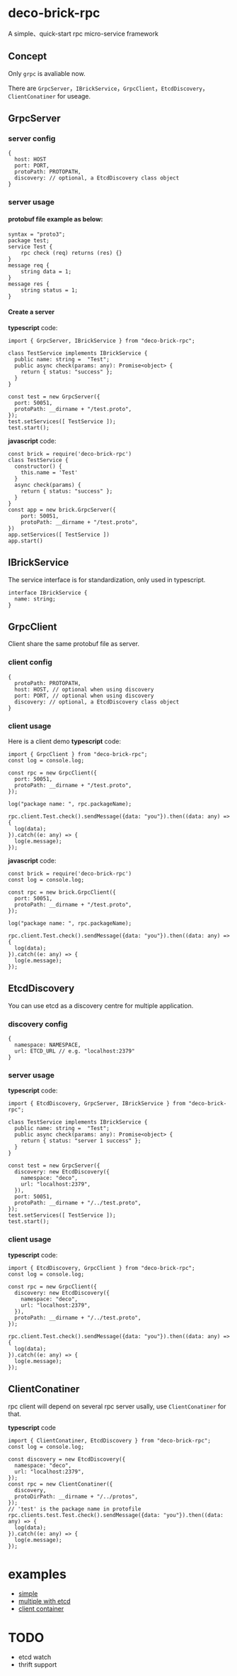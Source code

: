 # deco-brick-rpc
A simple、quick-start rpc micro-service framework

## Concept
Only `grpc` is avaliable now.

There are `GrpcServer`，`IBrickService`，`GrpcClient`，`EtcdDiscovery`，`ClientConatiner`  for useage.

## GrpcServer
### server config 
```
{
  host: HOST
  port: PORT,
  protoPath: PROTOPATH,
  discovery: // optional, a EtcdDiscovery class object
}
```
### server usage

#### protobuf file example as below:
```
syntax = "proto3";
package test;
service Test {
	rpc check (req) returns (res) {}
}
message req {
	string data = 1;
}
message res {
	string status = 1;
}
```
#### Create a server
**typescript** code: 
```
import { GrpcServer, IBrickService } from "deco-brick-rpc";

class TestService implements IBrickService {
  public name: string =  "Test";
  public async check(params: any): Promise<object> {
    return { status: "success" };
  }
}

const test = new GrpcServer({
  port: 50051,
  protoPath: __dirname + "/test.proto",
});
test.setServices([ TestService ]);
test.start();
```

**javascript** code:
```
const brick = require('deco-brick-rpc')
class TestService {
  constructor() {
    this.name = 'Test'
  }
  async check(params) {
    return { status: "success" };
  }
}
const app = new brick.GrpcServer({
    port: 50051,
    protoPath: __dirname + "/test.proto",
})
app.setServices([ TestService ])
app.start()
```

## IBrickService
The service interface is for standardization, only used in typescript.
```
interface IBrickService {
  name: string;
}
```

## GrpcClient
Client share the same protobuf file as server.

### client config
```
{
  protoPath: PROTOPATH,
  host: HOST, // optional when using discovery
  port: PORT, // optional when using discovery
  discovery: // optional, a EtcdDiscovery class object
}
```
### client usage
Here is a client demo
**typescript** code:
```
import { GrpcClient } from "deco-brick-rpc";
const log = console.log;

const rpc = new GrpcClient({
  port: 50051,
  protoPath: __dirname + "/test.proto",
});

log("package name: ", rpc.packageName);

rpc.client.Test.check().sendMessage({data: "you"}).then((data: any) => {
  log(data);
}).catch((e: any) => {
  log(e.message);
});
```
**javascript** code:
```
const brick = require('deco-brick-rpc')
const log = console.log;

const rpc = new brick.GrpcClient({
  port: 50051,
  protoPath: __dirname + "/test.proto",
});

log("package name: ", rpc.packageName);

rpc.client.Test.check().sendMessage({data: "you"}).then((data: any) => {
  log(data);
}).catch((e: any) => {
  log(e.message);
});
```

## EtcdDiscovery
You can use etcd as a discovery centre for multiple application.

### discovery config
```
{
  namespace: NAMESPACE,
  url: ETCD_URL // e.g. "localhost:2379"
}
```

### server usage
**typescript** code:
```
import { EtcdDiscovery, GrpcServer, IBrickService } from "deco-brick-rpc";

class TestService implements IBrickService {
  public name: string =  "Test";
  public async check(params: any): Promise<object> {
    return { status: "server 1 success" };
  }
}

const test = new GrpcServer({
  discovery: new EtcdDiscovery({
    namespace: "deco",
    url: "localhost:2379",
  }),
  port: 50051,
  protoPath: __dirname + "/../test.proto",
});
test.setServices([ TestService ]);
test.start();
```

### client usage
**typescript** code:
```
import { EtcdDiscovery, GrpcClient } from "deco-brick-rpc";
const log = console.log;

const rpc = new GrpcClient({
  discovery: new EtcdDiscovery({
    namespace: "deco",
    url: "localhost:2379",
  }),
  protoPath: __dirname + "/../test.proto",
});

rpc.client.Test.check().sendMessage({data: "you"}).then((data: any) => {
  log(data);
}).catch((e: any) => {
  log(e.message);
});

```

## ClientConatiner
rpc client will depend on several rpc server usally, use `ClientConatiner` for that.

**typescript** code
```
import { ClientConatiner, EtcdDiscovery } from "deco-brick-rpc";
const log = console.log;

const discovery = new EtcdDiscovery({
  namespace: "deco",
  url: "localhost:2379",
});
const rpc = new ClientConatiner({
  discovery,
  protoDirPath: __dirname + "/../protos",
});
// 'test' is the package name in protofile
rpc.clients.test.Test.check().sendMessage({data: "you"}).then((data: any) => {
  log(data);
}).catch((e: any) => {
  log(e.message);
});

```

# examples
- [simple](https://github.com/pascallin/deco-brick-rpc/tree/dev/src/example/simple)
- [multiple with etcd](https://github.com/pascallin/deco-brick-rpc/tree/dev/src/example/multiple)
- [client container](https://github.com/pascallin/deco-brick-rpc/tree/dev/src/example/container)

# TODO
- etcd watch
- thrift support